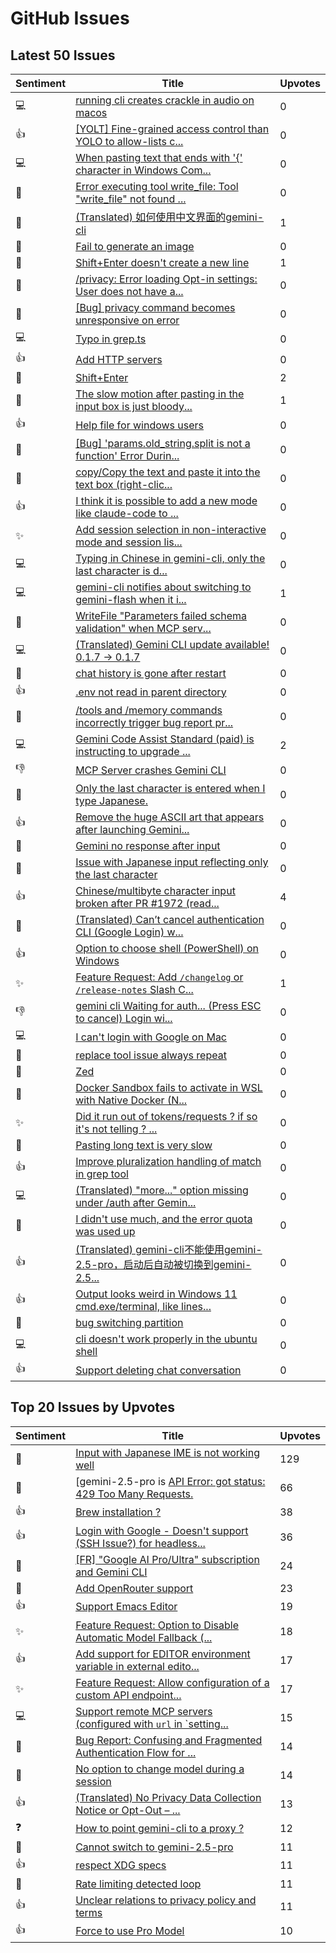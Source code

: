 # GitHub Issues

## Latest 50 Issues

| Sentiment | Title | Upvotes |
|---|---|---|
| 💻 | [running cli creates crackle in audio on macos](https://github.com/google-gemini/gemini-cli/issues/2418) | 0 |
| 👍 | [[YOLT] Fine-grained access control than YOLO to allow-lists c...](https://github.com/google-gemini/gemini-cli/issues/2417) | 0 |
| 💻 | [When pasting text that ends with '{' character in Windows Com...](https://github.com/google-gemini/gemini-cli/issues/2416) | 0 |
| 🐛 | [Error executing tool write_file: Tool "write_file" not found ...](https://github.com/google-gemini/gemini-cli/issues/2414) | 0 |
| 📝 | [(Translated) 如何使用中文界面的gemini-cli](https://github.com/google-gemini/gemini-cli/issues/2411) | 1 |
| 🐛 | [Fail to generate an image](https://github.com/google-gemini/gemini-cli/issues/2409) | 0 |
| 📝 | [Shift+Enter doesn't create a new line](https://github.com/google-gemini/gemini-cli/issues/2408) | 1 |
| 🐛 | [/privacy: Error loading Opt-in settings: User does not have a...](https://github.com/google-gemini/gemini-cli/issues/2407) | 0 |
| 🐛 | [[Bug] privacy command becomes unresponsive on error](https://github.com/google-gemini/gemini-cli/issues/2404) | 0 |
| 💻 | [Typo in grep.ts](https://github.com/google-gemini/gemini-cli/issues/2403) | 0 |
| 👍 | [Add HTTP servers](https://github.com/google-gemini/gemini-cli/issues/2398) | 0 |
| 📝 | [Shift+Enter](https://github.com/google-gemini/gemini-cli/issues/2395) | 2 |
| 🤔 | [The slow motion after pasting in the input box is just bloody...](https://github.com/google-gemini/gemini-cli/issues/2393) | 1 |
| 👍 | [Help file for windows users](https://github.com/google-gemini/gemini-cli/issues/2391) | 0 |
| 🐛 | [[Bug] 'params.old_string.split is not a function' Error Durin...](https://github.com/google-gemini/gemini-cli/issues/2390) | 0 |
| 🐛 | [copy/Copy the text and paste it into the text box (right-clic...](https://github.com/google-gemini/gemini-cli/issues/2389) | 0 |
| 👍 | [I think it is possible to add a new mode like claude-code to ...](https://github.com/google-gemini/gemini-cli/issues/2387) | 0 |
| ✨ | [Add session selection in non-interactive mode and session lis...](https://github.com/google-gemini/gemini-cli/issues/2384) | 0 |
| 💻 | [Typing in Chinese in gemini-cli, only the last character is d...](https://github.com/google-gemini/gemini-cli/issues/2382) | 0 |
| 💻 | [gemini-cli notifies about switching to gemini-flash when it i...](https://github.com/google-gemini/gemini-cli/issues/2378) | 1 |
| 🐛 | [WriteFile "Parameters failed schema validation" when MCP serv...](https://github.com/google-gemini/gemini-cli/issues/2376) | 0 |
| 💻 | [(Translated) Gemini CLI update available! 0.1.7 → 0.1.7](https://github.com/google-gemini/gemini-cli/issues/2375) | 0 |
| 📝 | [chat history is gone after restart](https://github.com/google-gemini/gemini-cli/issues/2374) | 0 |
| 👍 | [.env not read in parent directory](https://github.com/google-gemini/gemini-cli/issues/2372) | 0 |
| 🐛 | [/tools and /memory commands incorrectly trigger bug report pr...](https://github.com/google-gemini/gemini-cli/issues/2366) | 0 |
| 💻 | [Gemini Code Assist Standard (paid) is instructing to upgrade ...](https://github.com/google-gemini/gemini-cli/issues/2365) | 2 |
| 👎 | [MCP Server crashes Gemini CLI](https://github.com/google-gemini/gemini-cli/issues/2363) | 0 |
| 📝 | [Only the last character is entered when I type Japanese.](https://github.com/google-gemini/gemini-cli/issues/2361) | 0 |
| 👍 | [Remove the huge ASCII art that appears after launching Gemini...](https://github.com/google-gemini/gemini-cli/issues/2360) | 0 |
| 📝 | [Gemini no response after input](https://github.com/google-gemini/gemini-cli/issues/2359) | 0 |
| 📝 | [Issue with Japanese input reflecting only the last character](https://github.com/google-gemini/gemini-cli/issues/2358) | 0 |
| 👍 | [Chinese/multibyte character input broken after PR #1972 (read...](https://github.com/google-gemini/gemini-cli/issues/2357) | 4 |
| 📝 | [(Translated) Can’t cancel authentication CLI (Google Login) w...](https://github.com/google-gemini/gemini-cli/issues/2354) | 0 |
| 👍 | [Option to choose shell (PowerShell) on Windows](https://github.com/google-gemini/gemini-cli/issues/2353) | 0 |
| ✨ | [Feature Request: Add `/changelog` or `/release-notes` Slash C...](https://github.com/google-gemini/gemini-cli/issues/2352) | 1 |
| 👎 | [gemini cli Waiting for auth... (Press ESC to cancel) Login wi...](https://github.com/google-gemini/gemini-cli/issues/2351) | 0 |
| 💻 | [I can't login with Google on Mac](https://github.com/google-gemini/gemini-cli/issues/2350) | 0 |
| 📝 | [replace tool issue  always repeat](https://github.com/google-gemini/gemini-cli/issues/2349) | 0 |
| 📝 | [Zed](https://github.com/google-gemini/gemini-cli/issues/2346) | 0 |
| 🐛 | [Docker Sandbox fails to activate in WSL with Native Docker (N...](https://github.com/google-gemini/gemini-cli/issues/2345) | 0 |
| ✨ | [Did it run out of tokens/requests ? if so it's not telling ? ...](https://github.com/google-gemini/gemini-cli/issues/2343) | 0 |
| 📝 | [Pasting long text is very slow](https://github.com/google-gemini/gemini-cli/issues/2342) | 0 |
| 👍 | [Improve pluralization handling of match in grep tool](https://github.com/google-gemini/gemini-cli/issues/2341) | 0 |
| 💻 | [(Translated) "more..." option missing under /auth after Gemin...](https://github.com/google-gemini/gemini-cli/issues/2339) | 0 |
| 🐛 | [I didn't use much, and the error quota was used up](https://github.com/google-gemini/gemini-cli/issues/2336) | 0 |
| 👍 | [(Translated) gemini-cli不能使用gemini-2.5-pro，启动后自动被切换到gemini-2.5...](https://github.com/google-gemini/gemini-cli/issues/2333) | 0 |
| 👍 | [Output looks weird in Windows 11 cmd.exe/terminal, like lines...](https://github.com/google-gemini/gemini-cli/issues/2331) | 0 |
| 🐛 | [bug switching partition](https://github.com/google-gemini/gemini-cli/issues/2330) | 0 |
| 💻 | [cli doesn't work properly in the ubuntu shell](https://github.com/google-gemini/gemini-cli/issues/2328) | 0 |
| 👍 | [Support deleting chat conversation](https://github.com/google-gemini/gemini-cli/issues/2326) | 0 |

## Top 20 Issues by Upvotes

| Sentiment | Title | Upvotes |
|---|---|---|
| 📝 | [Input with Japanese IME is not working well](https://github.com/google-gemini/gemini-cli/issues/1796) | 129 |
| 🐛 | [gemini-2.5-pro is [API Error: got status: 429 Too Many Requests.](https://github.com/google-gemini/gemini-cli/issues/1502) | 66 |
| 👍 | [Brew installation ?](https://github.com/google-gemini/gemini-cli/issues/1428) | 38 |
| 👍 | [Login with Google - Doesn't support (SSH Issue?) for headless...](https://github.com/google-gemini/gemini-cli/issues/1437) | 36 |
| 📝 | [[FR] "Google AI Pro/Ultra" subscription and Gemini CLI](https://github.com/google-gemini/gemini-cli/issues/1427) | 24 |
| 📝 | [Add OpenRouter support](https://github.com/google-gemini/gemini-cli/issues/1515) | 23 |
| 👍 | [Support Emacs Editor](https://github.com/google-gemini/gemini-cli/issues/1660) | 19 |
| ✨ | [Feature Request: Option to Disable Automatic Model Fallback (...](https://github.com/google-gemini/gemini-cli/issues/2208) | 18 |
| 👍 | [Add support for EDITOR environment variable in external edito...](https://github.com/google-gemini/gemini-cli/issues/1698) | 17 |
| ✨ | [Feature Request: Allow configuration of a custom API endpoint...](https://github.com/google-gemini/gemini-cli/issues/1679) | 17 |
| 💻 | [Support remote MCP servers (configured with `url` in `setting...](https://github.com/google-gemini/gemini-cli/issues/983) | 15 |
| 🐛 | [Bug Report: Confusing and Fragmented Authentication Flow for ...](https://github.com/google-gemini/gemini-cli/issues/1872) | 14 |
| 📝 | [No option to change model during a session](https://github.com/google-gemini/gemini-cli/issues/1505) | 14 |
| 👍 | [(Translated) No Privacy Data Collection Notice or Opt-Out  – ...](https://github.com/google-gemini/gemini-cli/issues/1489) | 13 |
| ❓ | [How to point gemini-cli to a proxy ?](https://github.com/google-gemini/gemini-cli/issues/1457) | 12 |
| 📝 | [Cannot switch to gemini-2.5-pro](https://github.com/google-gemini/gemini-cli/issues/2181) | 11 |
| 👍 | [respect XDG specs](https://github.com/google-gemini/gemini-cli/issues/1825) | 11 |
| 📝 | [Rate limiting detected loop](https://github.com/google-gemini/gemini-cli/issues/1671) | 11 |
| 👍 | [Unclear relations to privacy policy and terms](https://github.com/google-gemini/gemini-cli/issues/1454) | 11 |
| 👍 | [Force to use Pro Model](https://github.com/google-gemini/gemini-cli/issues/2247) | 10 |
